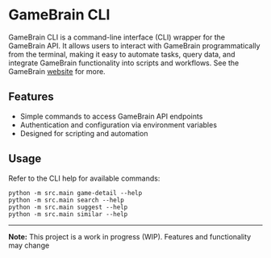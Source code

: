 # GameBrain CLI

GameBrain CLI is a command-line interface (CLI) wrapper for the GameBrain API.
It allows users to interact with GameBrain programmatically from the terminal, making it easy to automate tasks, query data, and integrate GameBrain functionality into scripts and workflows.
See the GameBrain [website](https://gamebrain.co/) for more. 

## Features

- Simple commands to access GameBrain API endpoints
- Authentication and configuration via environment variables
- Designed for scripting and automation

## Usage

Refer to the CLI help for available commands:

```
python -m src.main game-detail --help
python -m src.main search --help
python -m src.main suggest --help
python -m src.main similar --help
```


---

**Note:** This project is a work in progress (WIP). Features and functionality may change